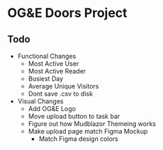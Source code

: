 # OG&E Doors Project
## Todo
- Functional Changes
    - Most Active User
    - Most Active Reader
    - Busiest Day
    - Average Unique Visitors
    - Dont save .csv to disk
- Visual Changes
    - Add OG&E Logo
    - Move upload button to task bar
    - Figure out how Mudblazor Themeing works
    - Make upload page match Figma Mockup
        - Match Figma design colors
